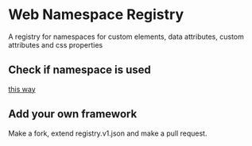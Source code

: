 # Web Namespace Registry
A registry for namespaces for custom elements, data attributes, custom attributes and css properties

## Check if namespace is used
<a href="https://rawcdn.githack.com/nuxodin/web-namespace-registry/2292b7e8e313ce13ee4a93ff08ea13afb99e0e80/web/index.html">this way</a>

## Add your own framework
Make a fork, extend registry.v1.json and make a pull request.
